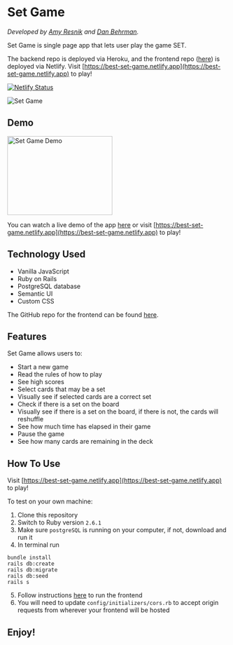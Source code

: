 # Set Game

*Developed by [Amy Resnik](https://github.com/aresnik11) and [Dan Behrman](https://github.com/DanBehrman).*

Set Game is single page app that lets user play the game SET.

The backend repo is deployed via Heroku, and the frontend repo ([here](https://github.com/aresnik11/set-game-frontend)) is deployed via Netlify. Visit [https://best-set-game.netlify.app](https://best-set-game.netlify.app) to play!

[![Netlify Status](https://api.netlify.com/api/v1/badges/1c669172-c73c-444c-af63-03d51895a8c8/deploy-status)](https://app.netlify.com/sites/best-set-game/deploys)

![Set Game](https://user-images.githubusercontent.com/8761638/69589475-2f4b0200-0fba-11ea-8f41-5a131079261f.png)

## Demo

<a href="http://www.youtube.com/watch?feature=player_embedded&v=W0tN86PVt68
" target="_blank"><img src="http://img.youtube.com/vi/W0tN86PVt68/0.jpg" 
alt="Set Game Demo" width="240" height="180" /></a>

You can watch a live demo of the app [here](https://youtu.be/W0tN86PVt68) or visit [https://best-set-game.netlify.app](https://best-set-game.netlify.app) to play!

## Technology Used

* Vanilla JavaScript
* Ruby on Rails
* PostgreSQL database
* Semantic UI
* Custom CSS

The GitHub repo for the frontend can be found [here](https://github.com/aresnik11/set-game-frontend).

## Features

Set Game allows users to:

* Start a new game
* Read the rules of how to play
* See high scores
* Select cards that may be a set
* Visually see if selected cards are a correct set
* Check if there is a set on the board
* Visually see if there is a set on the board, if there is not, the cards will reshuffle
* See how much time has elapsed in their game
* Pause the game
* See how many cards are remaining in the deck

## How To Use

Visit [https://best-set-game.netlify.app](https://best-set-game.netlify.app) to play!

To test on your own machine:
1. Clone this repository
2. Switch to Ruby version `2.6.1`
3. Make sure `postgreSQL` is running on your computer, if not, download and run it
4. In terminal run
```
bundle install
rails db:create
rails db:migrate
rails db:seed
rails s
```
5. Follow instructions [here](https://github.com/aresnik11/set-game-frontend) to run the frontend
6. You will need to update `config/initializers/cors.rb` to accept origin requests from wherever your frontend will be hosted

## Enjoy!
